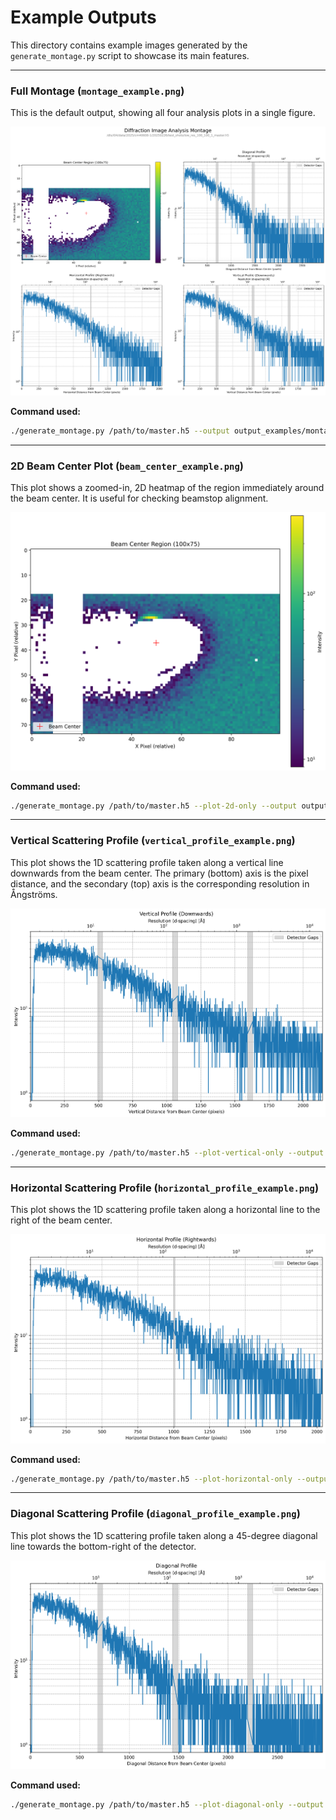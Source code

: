 # Example Outputs

This directory contains example images generated by the `generate_montage.py` script to showcase its main features.

---

### Full Montage (`montage_example.png`)

This is the default output, showing all four analysis plots in a single figure.

![Full Montage](montage_example.png)

**Command used:**
```bash
./generate_montage.py /path/to/master.h5 --output output_examples/montage_example.png
```

---

### 2D Beam Center Plot (`beam_center_example.png`)

This plot shows a zoomed-in, 2D heatmap of the region immediately around the beam center. It is useful for checking beamstop alignment.

![2D Beam Center](beam_center_example.png)

**Command used:**
```bash
./generate_montage.py /path/to/master.h5 --plot-2d-only --output output_examples/beam_center_example.png
```

---

### Vertical Scattering Profile (`vertical_profile_example.png`)

This plot shows the 1D scattering profile taken along a vertical line downwards from the beam center. The primary (bottom) axis is the pixel distance, and the secondary (top) axis is the corresponding resolution in Ångströms.

![Vertical Profile](vertical_profile_example.png)

**Command used:**
```bash
./generate_montage.py /path/to/master.h5 --plot-vertical-only --output output_examples/vertical_profile_example.png
```

---

### Horizontal Scattering Profile (`horizontal_profile_example.png`)

This plot shows the 1D scattering profile taken along a horizontal line to the right of the beam center.

![Horizontal Profile](horizontal_profile_example.png)

**Command used:**
```bash
./generate_montage.py /path/to/master.h5 --plot-horizontal-only --output output_examples/horizontal_profile_example.png
```

---

### Diagonal Scattering Profile (`diagonal_profile_example.png`)

This plot shows the 1D scattering profile taken along a 45-degree diagonal line towards the bottom-right of the detector.

![Diagonal Profile](diagonal_profile_example.png)

**Command used:**
```bash
./generate_montage.py /path/to/master.h5 --plot-diagonal-only --output output_examples/diagonal_profile_example.png
